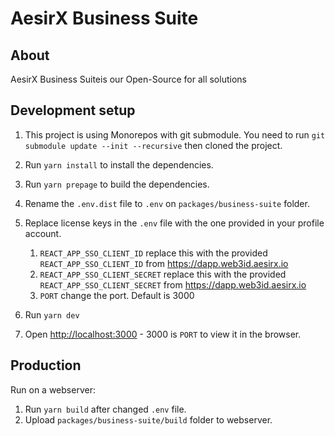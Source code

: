 # AesirX Business Suite

## About

AesirX Business Suiteis our Open-Source for all solutions

## Development setup

1. This project is using Monorepos with git submodule. You need to run `git submodule update --init --recursive` then cloned the project.
2. Run `yarn install` to install the dependencies.
3. Run `yarn prepage` to build the dependencies.
2. Rename the `.env.dist` file to `.env` on `packages/business-suite` folder.
3. Replace license keys in the `.env` file with the one provided in your profile account.
   1. `REACT_APP_SSO_CLIENT_ID` replace this with the provided `REACT_APP_SSO_CLIENT_ID` from https://dapp.web3id.aesirx.io
   2. `REACT_APP_SSO_CLIENT_SECRET` replace this with the provided `REACT_APP_SSO_CLIENT_SECRET` from https://dapp.web3id.aesirx.io
   3. `PORT` change the port. Default is 3000

5. Run  `yarn dev`
6. Open [http://localhost:3000](http://localhost:3000) - 3000 is `PORT` to view it in the browser.

## Production

Run on a webserver:
1. Run `yarn build` after changed `.env` file.
2. Upload `packages/business-suite/build` folder to webserver.

